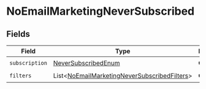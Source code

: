 # NoEmailMarketingNeverSubscribed


## Fields

| Field                                                                                                              | Type                                                                                                               | Required                                                                                                           | Description                                                                                                        |
| ------------------------------------------------------------------------------------------------------------------ | ------------------------------------------------------------------------------------------------------------------ | ------------------------------------------------------------------------------------------------------------------ | ------------------------------------------------------------------------------------------------------------------ |
| `subscription`                                                                                                     | [NeverSubscribedEnum](../../models/components/NeverSubscribedEnum.md)                                              | :heavy_check_mark:                                                                                                 | N/A                                                                                                                |
| `filters`                                                                                                          | List\<[NoEmailMarketingNeverSubscribedFilters](../../models/components/NoEmailMarketingNeverSubscribedFilters.md)> | :heavy_check_mark:                                                                                                 | N/A                                                                                                                |